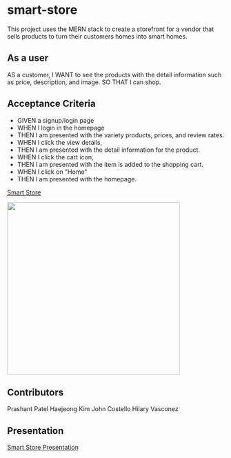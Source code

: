 # smart-store
This project uses the MERN stack to create a storefront for a vendor that sells products to turn their customers homes into smart homes.

## As a user 
AS a customer, 
I WANT to see the products with the detail information such as price, description, and image.
SO THAT I can shop. 

## Acceptance Criteria
- GIVEN a signup/login page 
- WHEN I login in the homepage
- THEN I am presented with the variety products, prices, and review rates.
- WHEN I click the view details, 
- THEN I am presented with the detail information for the product.
- WHEN I click the cart icon, 
- THEN I am presented with the item is added to the shopping cart.
- WHEN I click on "Home"
- THEN I am presented with the homepage. 

<a href="https://boiling-wave-89025.herokuapp.com/">Smart Store</a>

<img src="/Users/oliviakim96/Desktop/Rutgers/smart-store/screenshot.png" width="400px" height="400px">


## Contributors
Prashant Patel
Haejeong Kim
John Costello 
Hilary Vasconez​

## Presentation 

[Smart Store Presentation](https://rutgersconnect-my.sharepoint.com/:p:/g/personal/hv101_scarletmail_rutgers_edu/EXLd8gj-fqJAoQZcz1YWSioBybJaJ7oCSPCNPTaMPKzsSA?rtime=zvHeztxI2kg)
